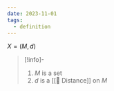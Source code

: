 ```yaml
---
date: 2023-11-01
tags:
  - definition
---
```

$X=(M,d)$

>[!info]-
> 1. $M$ is a set
> 2. $d$ is a [[📘 Distance]] on $M$